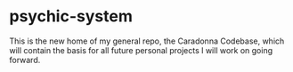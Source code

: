 # psychic-system
This is the new home of my general repo, the Caradonna Codebase, which will contain the basis for all future personal projects I will work on going forward.
